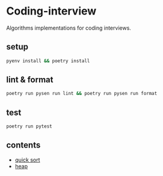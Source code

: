 # Coding-interview

Algorithms implementations for coding interviews.

## setup

```sh
pyenv install && poetry install
```

## lint & format

```sh
poetry run pysen run lint && poetry run pysen run format
```

## test

```sh
poetry run pytest
```

## contents

- [quick sort](./test_quicksort.py)
- [heap](./test_heap.py)
